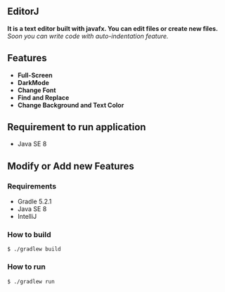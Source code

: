 ## EditorJ
**It is a text editor built with javafx. You can edit files or create new files.**<br>
*Soon you can write code with auto-indentation feature.*


## Features
 - **Full-Screen**
 - **DarkMode**
 - **Change Font**
 - **Find and Replace**
 - **Change Background and Text Color**

## Requirement to run application
 - Java SE 8

## Modify or Add new Features

### Requirements
 - Gradle 5.2.1
 - Java SE 8
 - IntelliJ

### How to build 

`$ ./gradlew build`

### How to run 

`$ ./gradlew run`
